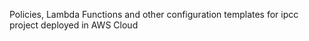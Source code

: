 Policies, Lambda Functions and other configuration templates for ipcc project deployed in AWS Cloud
